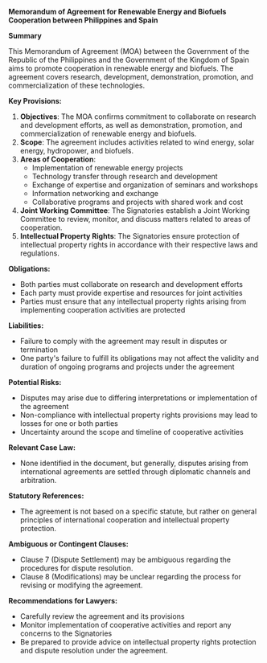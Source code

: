 **Memorandum of Agreement for Renewable Energy and Biofuels Cooperation between Philippines and Spain**

**Summary**

This Memorandum of Agreement (MOA) between the Government of the Republic of the Philippines and the Government of the Kingdom of Spain aims to promote cooperation in renewable energy and biofuels. The agreement covers research, development, demonstration, promotion, and commercialization of these technologies.

**Key Provisions:**

1. **Objectives**: The MOA confirms commitment to collaborate on research and development efforts, as well as demonstration, promotion, and commercialization of renewable energy and biofuels.
2. **Scope**: The agreement includes activities related to wind energy, solar energy, hydropower, and biofuels.
3. **Areas of Cooperation**:
	* Implementation of renewable energy projects
	* Technology transfer through research and development
	* Exchange of expertise and organization of seminars and workshops
	* Information networking and exchange
	* Collaborative programs and projects with shared work and cost
4. **Joint Working Committee**: The Signatories establish a Joint Working Committee to review, monitor, and discuss matters related to areas of cooperation.
5. **Intellectual Property Rights**: The Signatories ensure protection of intellectual property rights in accordance with their respective laws and regulations.

**Obligations:**

* Both parties must collaborate on research and development efforts
* Each party must provide expertise and resources for joint activities
* Parties must ensure that any intellectual property rights arising from implementing cooperation activities are protected

**Liabilities:**

* Failure to comply with the agreement may result in disputes or termination
* One party's failure to fulfill its obligations may not affect the validity and duration of ongoing programs and projects under the agreement

**Potential Risks:**

* Disputes may arise due to differing interpretations or implementation of the agreement
* Non-compliance with intellectual property rights provisions may lead to losses for one or both parties
* Uncertainty around the scope and timeline of cooperative activities

**Relevant Case Law:**

* None identified in the document, but generally, disputes arising from international agreements are settled through diplomatic channels and arbitration.

**Statutory References:**

* The agreement is not based on a specific statute, but rather on general principles of international cooperation and intellectual property protection.

**Ambiguous or Contingent Clauses:**

* Clause 7 (Dispute Settlement) may be ambiguous regarding the procedures for dispute resolution.
* Clause 8 (Modifications) may be unclear regarding the process for revising or modifying the agreement.

**Recommendations for Lawyers:**

* Carefully review the agreement and its provisions
* Monitor implementation of cooperative activities and report any concerns to the Signatories
* Be prepared to provide advice on intellectual property rights protection and dispute resolution under the agreement.